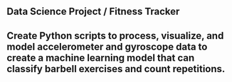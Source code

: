 ## Data Science Project / Fitness Tracker


## Create Python scripts to process, visualize, and model accelerometer and gyroscope data to create a machine learning model that can classify barbell exercises and count repetitions.



